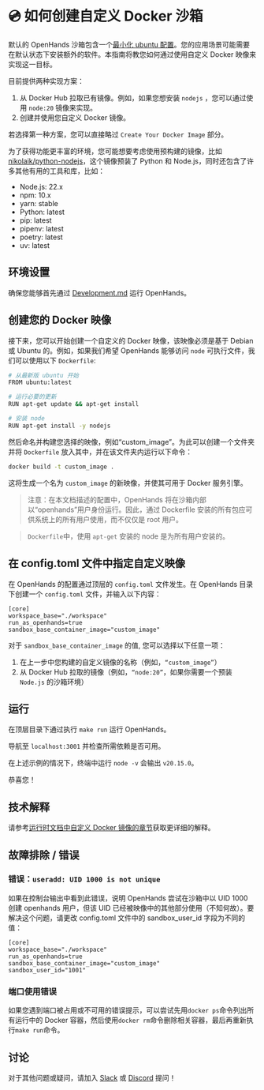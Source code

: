 # 💿 如何创建自定义 Docker 沙箱

默认的 OpenHands 沙箱包含一个[最小化 ubuntu 配置](https://github.com/All-Hands-AI/OpenHands/blob/main/containers/sandbox/Dockerfile)。您的应用场景可能需要在默认状态下安装额外的软件。本指南将教您如何通过使用自定义 Docker 映像来实现这一目标。

目前提供两种实现方案：
1. 从 Docker Hub 拉取已有镜像。例如，如果您想安装 `nodejs` ，您可以通过使用 `node:20` 镜像来实现。
2. 创建并使用您自定义 Docker 镜像。

若选择第一种方案，您可以直接略过 `Create Your Docker Image` 部分。

为了获得功能更丰富的环境，您可能想要考虑使用预构建的镜像，比如 [nikolaik/python-nodejs](https://hub.docker.com/r/nikolaik/python-nodejs)，这个镜像预装了 Python 和 Node.js，同时还包含了许多其他有用的工具和库，比如：

- Node.js: 22.x
- npm: 10.x
- yarn: stable
- Python: latest
- pip: latest
- pipenv: latest
- poetry: latest
- uv: latest

## 环境设置

确保您能够首先通过 [Development.md](https://github.com/All-Hands-AI/OpenHands/blob/main/Development.md) 运行 OpenHands。

## 创建您的 Docker 映像

接下来，您可以开始创建一个自定义的 Docker 映像，该映像必须是基于 Debian 或 Ubuntu 的。例如，如果我们希望 OpenHands 能够访问 `node` 可执行文件，我们可以使用以下 `Dockerfile`:

```bash
# 从最新版 ubuntu 开始
FROM ubuntu:latest

# 运行必要的更新
RUN apt-get update && apt-get install

# 安装 node
RUN apt-get install -y nodejs
```

然后命名并构建您选择的映像，例如“custom_image”。为此可以创建一个文件夹并将 `Dockerfile` 放入其中，并在该文件夹内运行以下命令：

```bash
docker build -t custom_image .
```

这将生成一个名为 ```custom_image``` 的新映像，并使其可用于 Docker 服务引擎。

> 注意：在本文档描述的配置中，OpenHands 将在沙箱内部以“openhands”用户身份运行。因此，通过 Dockerfile 安装的所有包应可供系统上的所有用户使用，而不仅仅是 root 用户。

> `Dockerfile`中，使用 `apt-get` 安装的 node 是为所有用户安装的。

## 在 config.toml 文件中指定自定义映像

在 OpenHands 的配置通过顶层的 `config.toml` 文件发生。在 OpenHands 目录下创建一个 ```config.toml``` 文件，并输入以下内容：

```
[core]
workspace_base="./workspace"
run_as_openhands=true
sandbox_base_container_image="custom_image"
```

对于 `sandbox_base_container_image` 的值, 您可以选择以下任意一项：
1. 在上一步中您构建的自定义镜像的名称（例如，`“custom_image”`）
2. 从 Docker Hub 拉取的镜像（例如，`“node:20”`，如果你需要一个预装 `Node.js` 的沙箱环境）

## 运行

在顶层目录下通过执行 ```make run``` 运行 OpenHands。

导航至 ```localhost:3001``` 并检查所需依赖是否可用。

在上述示例的情况下，终端中运行 `node -v` 会输出 `v20.15.0`。

恭喜您！

## 技术解释

请参考[运行时文档中自定义 Docker 镜像的章节](https://docs.all-hands.dev/modules/usage/architecture/runtime#advanced-how-openhands-builds-and-maintains-od-runtime-images)获取更详细的解释。

## 故障排除 / 错误

### 错误：```useradd: UID 1000 is not unique```

如果在控制台输出中看到此错误，说明 OpenHands 尝试在沙箱中以 UID 1000 创建 openhands 用户，但该 UID 已经被映像中的其他部分使用（不知何故）。要解决这个问题，请更改 config.toml 文件中的 sandbox_user_id 字段为不同的值：

```
[core]
workspace_base="./workspace"
run_as_openhands=true
sandbox_base_container_image="custom_image"
sandbox_user_id="1001"
```

### 端口使用错误

如果您遇到端口被占用或不可用的错误提示，可以尝试先用`docker ps`命令列出所有运行中的 Docker 容器，然后使用`docker rm`命令删除相关容器，最后再重新执行```make run```命令。

## 讨论

对于其他问题或疑问，请加入 [Slack](https://join.slack.com/t/opendevin/shared_invite/zt-2oikve2hu-UDxHeo8nsE69y6T7yFX_BA) 或 [Discord](https://discord.gg/ESHStjSjD4) 提问！
